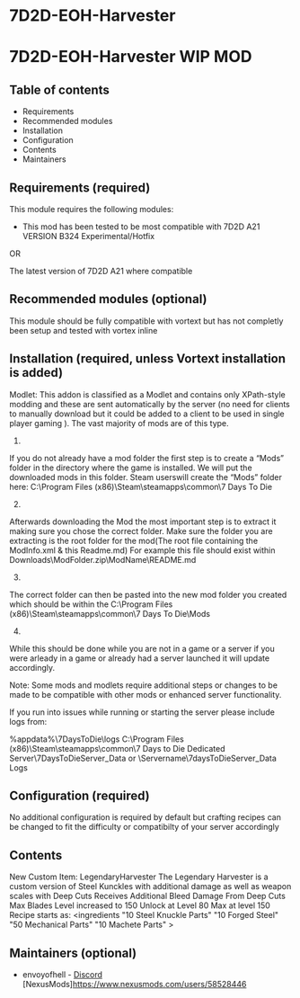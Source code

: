 # 7D2D-EOH-Harvester
# 7D2D-EOH-Harvester WIP MOD

## Table of contents 

- Requirements
- Recommended modules
- Installation
- Configuration
- Contents
- Maintainers


## Requirements (required)

This module requires the following modules:
- This mod has been tested to be most compatible with 7D2D A21 VERSION B324 Experimental/Hotfix 

OR

The latest version of 7D2D A21 where compatible 


## Recommended modules (optional)
This module should be fully compatible with vortext but has not completly been setup and tested with vortex inline 

## Installation (required, unless Vortext installation is added)
Modlet: This addon is classified as a Modlet and contains only XPath-style modding and these are sent automatically by the server (no need for clients to manually download but it could be added to a client to be used in single player gaming ). The vast majority of mods are of this type.

1.
If you do not already have a mod folder the first step is to create a “Mods” folder in the directory where the game is installed. We will put the downloaded mods in this folder.
Steam userswill create the “Mods” folder here:
C:\Program Files (x86)\Steam\steamapps\common\7 Days To Die

2.
Afterwards downloading the Mod  the most important step is to extract  it making sure you chose the correct folder. Make sure the folder you are extracting is  the root folder for the mod(The root file containing the ModInfo.xml & this Readme.md) 
For example this file should exist within Downloads\ModFolder.zip\ModName\README.md

3.
The correct folder can then be pasted into the new mod folder you created which should be within the C:\Program Files (x86)\Steam\steamapps\common\7 Days To Die\Mods 

4.
While this should be done while you are not in a game or a server if you were arleady in a game or already had a server launched it will update accordingly. 

Note: Some mods and modlets require additional steps or changes to be made to be compatible with other mods or enhanced server functionality. 

If you run into issues while running or starting the server please include logs from:

%appdata%\7DaysToDie\logs
C:\Program Files (x86)\Steam\steamapps\common\7 Days to Die Dedicated Server\7DaysToDieServer_Data
or
\Servername\7daysToDieServer_Data Logs


## Configuration (required)
No additional configuration is required by default but crafting recipes can be changed to fit the difficulty or compatibilty of your server accordingly


## Contents
New Custom Item: LegendaryHarvester
The Legendary Harvester is a custom version of Steel Kunckles with additional damage as well as weapon scales with Deep Cuts
Receives Additional Bleed Damage From Deep Cuts
Max Blades Level increased to 150
Unlock at Level 80 Max at level 150
Recipe starts as:
    <ingredients "10 Steel Knuckle Parts" 
                 "10 Forged Steel"
                 "50 Mechanical Parts"
                 "10 Machete Parts"
    >


## Maintainers (optional)

- envoyofhell - [Discord](envoyofhell)
 [NexusMods]https://www.nexusmods.com/users/58528446
